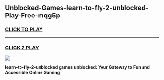 
## Unblocked-Games-learn-to-fly-2-unblocked-Play-Free-mqg5p
<h3>
<a href="https://premium76.site?title=learn-to-fly-2-unblocked&ref=15A">CLICK TO PLAY</a></h3>
<hr>

<h3>
<a href="https://premium76.site?title=learn-to-fly-2-unblocked&ref=15A">CLICK 2 PLAY</a>
  
</h3>

<a href="https://premium76.site?title=learn-to-fly-2-unblocked&ref=15A"><img src="https://clearcache.store/games.png"></a>


**learn-to-fly-2-unblocked games unblocked: Your Gateway to Fun and Accessible Online Gaming**
